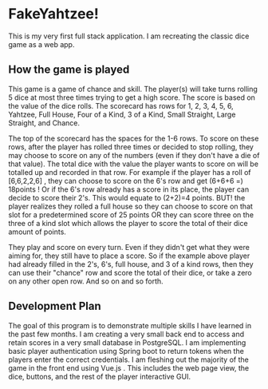 # FakeYahtzee!

This is my very first full stack application. I am recreating the classic dice game as a web app. 


## How the game is played

This game is a game of chance and skill. The player(s) will take turns rolling 5 dice at most three times trying to get a high score. The score is based on the value of the dice rolls. The scorecard has rows for 1, 2, 3, 4, 5, 6, Yahtzee, Full House, Four of a Kind, 3 of a Kind, Small Straight, Large Straight, and Chance.

The top of the scorecard has the spaces for the 1-6 rows. 
To score on these rows, after the player has rolled three times or decided to stop rolling, they may choose to score on any of the numbers (even if they don't have a die of that value). The total dice with the value the player wants to score on will be totalled up and recorded in that row. For example if the player has a roll of [6,6,2,2,6] , they can choose to score on the 6's row and get (6+6+6 =) 18points ! Or if the 6's row already has a score in its place, the player can decide to score their 2's. This would equate to (2+2)=4 points. BUT! the player realizes they rolled a full house so they can choose to score on that slot for a predetermined score of 25 points OR they can score three on the three of a kind slot which allows the player to score the total of their dice amount of points.

They play and score on every turn. Even if they didn't get what they were aiming for, they still have to place a score. So if the example above player had already filled in the 2's, 6's, full house, and 3 of a kind rows, then they can use their "chance" row and score the total of their dice, or take a zero on any other open row.  And so on and so forth.

## Development Plan

The goal of this program is to demonstrate multiple skills I have learned in the past few months. I am creating a very small back end to access and retain scores in a very small database in PostgreSQL. I am implementing basic player authentication using Spring boot to return tokens when the players enter the correct credentials. I am fleshing out the majority of the game in the front end using Vue.js . This includes the web page view, the dice, buttons, and the rest of the player interactive GUI. 
